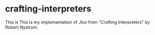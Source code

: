 # crafting-interpreters
This is This is my implementation of Jlox from "Crafting Interpreters" by Robert Nystrom. 
